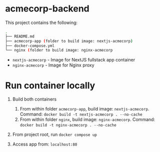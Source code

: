 # acmecorp-backend

This project contains the following:

```bash
.
├── README.md
├── acmecorp-app (folder to build image: nextjs-acmecorp)
├── docker-compose.yml
└── nginx (folder to build image: nginx-acmecorp 
```

- `nextjs-acmecorp` - Image for NextJS fullstack app container
- `nginx-acmecorp` - Image for Nginx proxy

# Run container locally

1. Build both containers
    1. From within folder `acmecorp-app`, build image: `nextjs-acmecorp`. Command: `docker build -t nextjs-acmecorp . --no-cache`
    1. From within folder `nginx`, build image: `nginx-acmecorp`. Command: `docker build -t nginx-acmecorp . --no-cache`

2. From project root, run `docker compose up`
3. Access app from: `localhost:80`